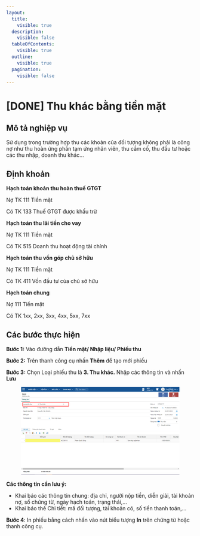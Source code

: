 ```yaml
---
layout:
  title:
    visible: true
  description:
    visible: false
  tableOfContents:
    visible: true
  outline:
    visible: true
  pagination:
    visible: false
---
```


# \[DONE] Thu khác bằng tiền mặt

## Mô tả nghiệp vụ

Sử dụng trong trường hợp thu các khoản của đối tượng không phải là công nợ như thu hoàn ứng phần tạm ứng nhân viên, thu cầm cố, thu đầu tư hoặc các thu nhập, doanh thu khác...

## Định khoản

**Hạch toán khoản thu hoàn thuế GTGT**

Nợ TK 111 Tiền mặt

Có TK 133 Thuế GTGT được khấu trừ

**Hạch toán thu lãi tiền cho vay**

Nợ TK 111 Tiền mặt

Có TK 515 Doanh thu hoạt động tài chính

**Hạch toán thu vốn góp chủ sở hữu**

Nợ TK 111 Tiền mặt

Có TK 411 Vốn đầu tư của chủ sở hữu

**Hạch toán chung**

Nợ 111 Tiền mặt

Có TK 1xx, 2xx, 3xx, 4xx, 5xx, 7xx

## Các bước thực hiện

**Bước 1:** Vào đường dẫn **Tiền mặt/ Nhập liệu/ Phiếu thu**

**Bước 2:** Trên thanh công cụ nhấn **Thêm** để tạo mới phiếu

**Bước 3:** Chọn Loại phiếu thu là **3. Thu khác.** Nhập các thông tin và nhấn **Lưu**

<figure><img src="../../.gitbook/assets/image (125).png" alt=""><figcaption></figcaption></figure>

**Các thông tin cần lưu ý:**

* Khai báo các thông tin chung: địa chỉ, người nộp tiền, diễn giải, tài khoản nợ, số chứng từ, ngày hạch toán, trạng thái,…
*   Khai báo thẻ Chi tiết: mã đối tượng, tài khoản có, số tiền thanh toán,…



**Bước 4**: In phiếu bằng cách nhấn vào nút biểu tượng **In** trên chứng từ hoặc thanh công cụ.
